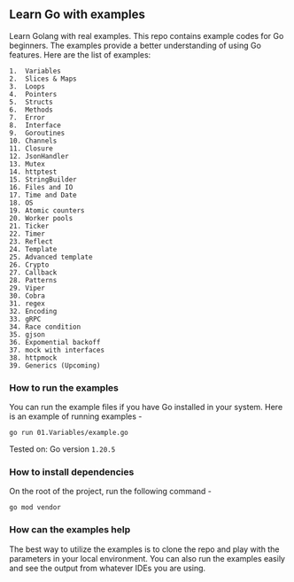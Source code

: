## Learn Go with examples

Learn Golang with real examples. This repo contains example codes for Go beginners. 
The examples provide a better understanding of using Go features. 
Here are the list of examples:

    1.  Variables
    2.  Slices & Maps
    3.  Loops
    4.  Pointers
    5.  Structs
    6.  Methods
    7.  Error
    8.  Interface
    9.  Goroutines
    10. Channels    
    11. Closure    
    12. JsonHandler
    13. Mutex
    14. httptest
    15. StringBuilder
    16. Files and IO
    17. Time and Date
    18. OS
    19. Atomic counters
    20. Worker pools
    21. Ticker
    22. Timer
    23. Reflect
    24. Template
    25. Advanced template
    26. Crypto
    27. Callback
    28. Patterns
    29. Viper
    30. Cobra
    31. regex
    32. Encoding
    33. gRPC
    34. Race condition
    35. gjson
    36. Expomential backoff
    37. mock with interfaces
    38. httpmock
    39. Generics (Upcoming)

### How to run the examples

You can run the example files if you have Go installed in your system. Here is an example of running examples - 

    go run 01.Variables/example.go

Tested on: Go version `1.20.5`

### How to install dependencies

On the root of the project, run the following command - 

    go mod vendor

### How can the examples help

The best way to utilize the examples is to clone the repo and play with the parameters in your local environment. 
You can also run the examples easily and see the output from whatever IDEs you are using.